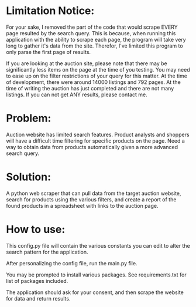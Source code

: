 # Limitation Notice:
For your sake, I removed the part of the code that would scrape EVERY page resulted by the search query. This is because,
when running this application with the ability to scrape each page, the program will take very long to gather it's data from the site. Therefor, I've limited this program to only parse the first page of results.

If you are looking at the auction site, please note that there may be significantly less items on the page at the time of you testing. You may need to ease up on the filter restrictions of your query for this matter. At the time of development, there were around 14000 listings and 792 pages. At the time of writing the auction has just completed and there are not many listings. If you can not get ANY results, please contact me.

# Problem: 

Auction website has limited search features. Product analysts and shoppers will have a difficult time filtering for specific products on the page. Need a way to obtain data from products automatically given a more advanced search query.

# Solution: 

A python web scraper that can pull data from the target auction website, search for products using the various filters, and create a report of the found products in a spreadsheet with links to the auction page.

# How to use:

This config.py file will contain the various constants you can edit to alter the search pattern for the application.

After personalizing the config file, run the main.py file. 

You may be prompted to install various packages. See requirements.txt for list of packages included. 

The application should ask for your consent, and then scrape the website for data and return results.